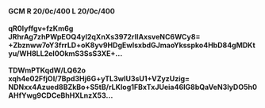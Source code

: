 #### GCM R 20/0c/400 L 20/0c/400
**qR0lyffgv+fzKm6g**<br/>**JRhrAg7zhPWpEOQ4yl2qXnXs3972rIIAxsveNC6WCy8=**<br/>**+Zbznww7oY3frrLD+oK8yv9HDgEwlsxbdGJmaoYksspko4HbD84gMDKtyu/WH8LL2eI0OkmS3SsS3XE+...**<br/><br/>
**TDWmPTKqdW/LQ62o**<br/>**xqh4e02FfjOI/7Bpd3Hj6G+yTL3wlU3sU1+VZyzUzig=**<br/>**NDNxx4Azued8BZkBo+S5tB/rLKlog1FBxTxJUeia46lG8bQaVeN3lyDO5h0AHfYwg9CDCeBhHXLnzX53...**